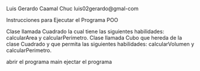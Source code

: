 Luis Gerardo Caamal Chuc
luis02gerardo@gmal-com

Instrucciones para Ejecutar el Programa POO

Clase llamada Cuadrado la cual tiene las siguientes habilidades:
calcularArea y calcularPerimetro. 
Clase llamada Cubo que hereda de la clase
Cuadrado y que permita las siguientes habilidades: calcularVolumen y calcularPerimetro.

abrir el programa main
ejectar el programa 

